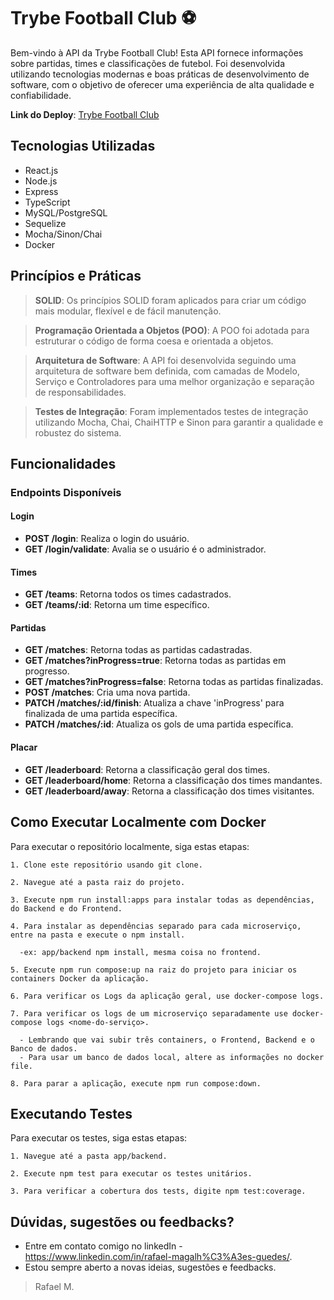 # Trybe Football Club ⚽

Bem-vindo à API da Trybe Football Club! Esta API fornece informações sobre partidas, times e classificações de futebol. Foi desenvolvida utilizando tecnologias modernas e boas práticas de desenvolvimento de software, com o objetivo de oferecer uma experiência de alta qualidade e confiabilidade.

__Link do Deploy__: [Trybe Football Club](https://deploy-project-fcmnaw2el-rafaelmagalhaesguedes.vercel.app/leaderboard)

## Tecnologias Utilizadas

- React.js
- Node.js
- Express
- TypeScript
- MySQL/PostgreSQL
- Sequelize
- Mocha/Sinon/Chai
- Docker

## Princípios e Práticas

> __SOLID__: Os princípios SOLID foram aplicados para criar um código mais modular, flexível e de fácil manutenção.

> __Programação Orientada a Objetos (POO)__: A POO foi adotada para estruturar o código de forma coesa e orientada a objetos.

> __Arquitetura de Software__: A API foi desenvolvida seguindo uma arquitetura de software bem definida, com camadas de Modelo, Serviço 
e Controladores para uma melhor organização e separação de responsabilidades.

> __Testes de Integração__: Foram implementados testes de integração utilizando Mocha, Chai, ChaiHTTP e Sinon para garantir a qualidade e robustez do sistema.

## Funcionalidades

### Endpoints Disponíveis

#### Login

- __POST /login__: Realiza o login do usuário.
- __GET /login/validate__: Avalia se o usuário é o administrador.
#### Times

- __GET /teams__: Retorna todos os times cadastrados.
- __GET /teams/:id__: Retorna um time específico.
#### Partidas

- __GET /matches__: Retorna todas as partidas cadastradas.
- __GET /matches?inProgress=true__: Retorna todas as partidas em progresso.
- __GET /matches?inProgress=false__: Retorna todas as partidas finalizadas.
- __POST /matches__: Cria uma nova partida.
- __PATCH /matches/:id/finish__: Atualiza a chave 'inProgress' para finalizada de uma partida específica.
- __PATCH /matches/:id__: Atualiza os gols de uma partida específica.

#### Placar

- __GET /leaderboard__: Retorna a classificação geral dos times.
- __GET /leaderboard/home__: Retorna a classificação dos times mandantes.
- __GET /leaderboard/away__: Retorna a classificação dos times visitantes.

## Como Executar Localmente com Docker

Para executar o repositório localmente, siga estas etapas:
```
1. Clone este repositório usando git clone.

2. Navegue até a pasta raiz do projeto.

3. Execute npm run install:apps para instalar todas as dependências, do Backend e do Frontend.

4. Para instalar as dependências separado para cada microserviço, entre na pasta e execute o npm install.
  
  -ex: app/backend npm install, mesma coisa no frontend.

5. Execute npm run compose:up na raiz do projeto para iniciar os containers Docker da aplicação.

6. Para verificar os Logs da aplicação geral, use docker-compose logs.

7. Para verificar os logs de um microserviço separadamente use docker-compose logs <nome-do-serviço>.

  - Lembrando que vai subir três containers, o Frontend, Backend e o Banco de dados.
  - Para usar um banco de dados local, altere as informações no docker file.

8. Para parar a aplicação, execute npm run compose:down.
```
## Executando Testes

Para executar os testes, siga estas etapas:
```
1. Navegue até a pasta app/backend.

2. Execute npm test para executar os testes unitários.

3. Para verificar a cobertura dos tests, digite npm test:coverage.

```

## Dúvidas, sugestões ou feedbacks?

- Entre em contato comigo no linkedIn - https://www.linkedin.com/in/rafael-magalh%C3%A3es-guedes/.
- Estou sempre aberto a novas ideias, sugestões e feedbacks.

> Rafael M.
